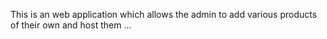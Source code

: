 This is an web application which allows the admin to add various products of their own and host them ... 


